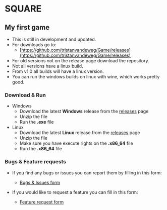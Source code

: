 # SQUARE
## My first game<br />
* This is still in development and updated.<br />
* For downloads go to:<br />
  * [https://github.com/tristanvandeweg/Game/releases](https://github.com/tristanvandeweg/Game/releases)
* For old versions not on the release page download the repository.
* Not all versions have a linux build.
 * From v1.0 all builds will have a linux version.
 * You can run the windows builds on linux with wine, which works pretty good.

### Download & Run
* Windows
  * Download the latest **Windows** release from the [releases](https://github.com/tristanvandeweg/Game/releases) page
  * Unzip the file
  * Run the **.exe** file
* Linux
  * Download the latest **Linux** release from the [releases](https://github.com/tristanvandeweg/Game/releases) page
  * Unzip the file
  * Make sure you have execute rights on the **.x86_64** file
  * Run the **.x86_64** file
  
### Bugs & Feature requests
* If you find any bugs or issues you can report them by filling in this form:
  * [Bugs & Issues form](https://forms.gle/ApfeFDfxqiGJYD7BA)

* If you would like to request a feature you can fill in this form:
  * [Feature request form](https://forms.gle/YAqPsDKF1mwpcrGRA)
